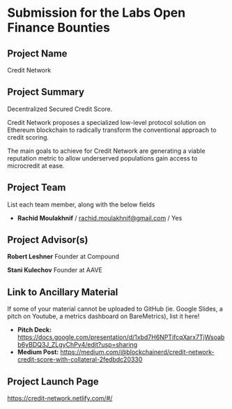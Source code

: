 # Submission for the Labs Open Finance Bounties

## Project Name
Credit Network

## Project Summary
Decentralized Secured Credit Score.

Credit Network proposes a specialized low-level protocol solution on Ethereum blockchain to radically transform the conventional approach to credit scoring.

The main goals to achieve for Credit Network are generating a viable reputation metric to allow underserved populations gain access to microcredit at ease.


## Project Team
List each team member, along with the below fields

* **Rachid Moulakhnif** / rachid.moulakhnif@gmail.com / Yes

## Project Advisor(s)

**Robert Leshner** Founder at Compound

**Stani Kulechov** Founder at AAVE

## Link to Ancillary Material
If some of your material cannot be uploaded to GitHub (ie. Google Slides, a pitch on Youtube, a metrics dashboard on BareMetrics), list it here!

- **Pitch Deck:** https://docs.google.com/presentation/d/1xbd7H6NPTifcqXarx7TjWsoabb6yBDQ3J_ZLgyChPv4/edit?usp=sharing
- **Medium Post:** https://medium.com/@blockchainerd/credit-network-credit-score-with-collateral-2fedbdc20330

## Project Launch Page

https://credit-network.netlify.com/#/
